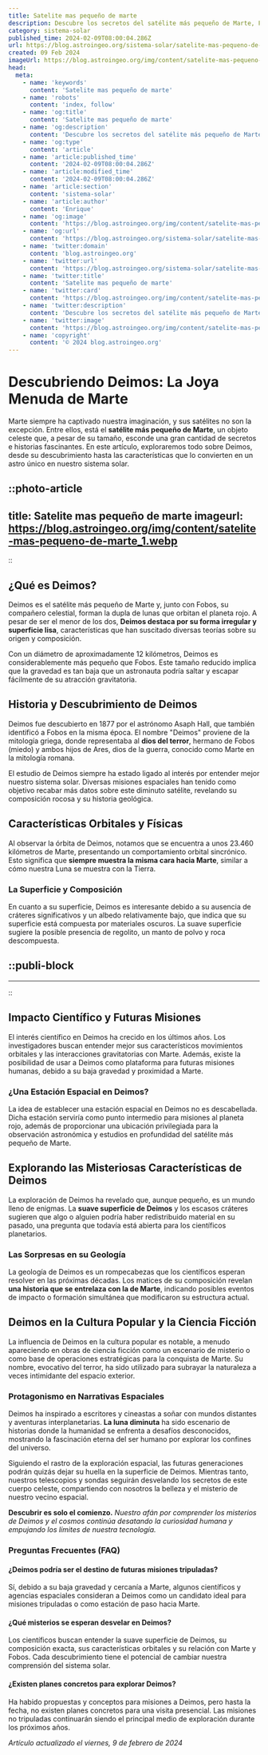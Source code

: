 ```yaml
---
title: Satelite mas pequeño de marte
description: Descubre los secretos del satélite más pequeño de Marte, Fobos. Explora su origen, características y misterios espaciales.
category: sistema-solar
published_time: 2024-02-09T08:00:04.286Z
url: https://blog.astroingeo.org/sistema-solar/satelite-mas-pequeno-de-marte
created: 09 Feb 2024
imageUrl: https://blog.astroingeo.org/img/content/satelite-mas-pequeno-de-marte_1.webp
head:
  meta:
    - name: 'keywords'
      content: 'Satelite mas pequeño de marte'
    - name: 'robots'
      content: 'index, follow'
    - name: 'og:title'
      content: 'Satelite mas pequeño de marte'
    - name: 'og:description'
      content: 'Descubre los secretos del satélite más pequeño de Marte, Fobos. Explora su origen, características y misterios espaciales.'
    - name: 'og:type'
      content: 'article'
    - name: 'article:published_time'
      content: '2024-02-09T08:00:04.286Z'
    - name: 'article:modified_time'
      content: '2024-02-09T08:00:04.286Z'
    - name: 'article:section'
      content: 'sistema-solar'
    - name: 'article:author'
      content: 'Enrique'
    - name: 'og:image'
      content: 'https://blog.astroingeo.org/img/content/satelite-mas-pequeno-de-marte_1.webp'
    - name: 'og:url'
      content: 'https://blog.astroingeo.org/sistema-solar/satelite-mas-pequeno-de-marte'
    - name: 'twitter:domain'
      content: 'blog.astroingeo.org'
    - name: 'twitter:url'
      content: 'https://blog.astroingeo.org/sistema-solar/satelite-mas-pequeno-de-marte'
    - name: 'twitter:title'
      content: 'Satelite mas pequeño de marte'
    - name: 'twitter:card'
      content: 'https://blog.astroingeo.org/img/content/satelite-mas-pequeno-de-marte_1.webp'
    - name: 'twitter:description'
      content: 'Descubre los secretos del satélite más pequeño de Marte, Fobos. Explora su origen, características y misterios espaciales.'
    - name: 'twitter:image'
      content: 'https://blog.astroingeo.org/img/content/satelite-mas-pequeno-de-marte_1.webp'
    - name: 'copyright'
      content: '© 2024 blog.astroingeo.org'
---
```

# Descubriendo Deimos: La Joya Menuda de Marte

Marte siempre ha captivado nuestra imaginación, y sus satélites no son la excepción. Entre ellos, está el **satélite más pequeño de Marte**, un objeto celeste que, a pesar de su tamaño, esconde una gran cantidad de secretos e historias fascinantes. En este artículo, exploraremos todo sobre Deimos, desde su descubrimiento hasta las características que lo convierten en un astro único en nuestro sistema solar.


::photo-article
---
title: Satelite mas pequeño de marte
imageurl: https://blog.astroingeo.org/img/content/satelite-mas-pequeno-de-marte_1.webp
---
::


## ¿Qué es Deimos?

Deimos es el satélite más pequeño de Marte y, junto con Fobos, su compañero celestial, forman la dupla de lunas que orbitan el planeta rojo. A pesar de ser el menor de los dos, **Deimos destaca por su forma irregular y superficie lisa**, características que han suscitado diversas teorías sobre su origen y composición.

Con un diámetro de aproximadamente 12 kilómetros, Deimos es considerablemente más pequeño que Fobos. Este tamaño reducido implica que la gravedad es tan baja que un astronauta podría saltar y escapar fácilmente de su atracción gravitatoria.

## Historia y Descubrimiento de Deimos

Deimos fue descubierto en 1877 por el astrónomo Asaph Hall, que también identificó a Fobos en la misma época. El nombre "Deimos" proviene de la mitología griega, donde representaba al **dios del terror**, hermano de Fobos (miedo) y ambos hijos de Ares, dios de la guerra, conocido como Marte en la mitología romana.

El estudio de Deimos siempre ha estado ligado al interés por entender mejor nuestro sistema solar. Diversas misiones espaciales han tenido como objetivo recabar más datos sobre este diminuto satélite, revelando su composición rocosa y su historia geológica.

## Características Orbitales y Físicas

Al observar la órbita de Deimos, notamos que se encuentra a unos 23.460 kilómetros de Marte, presentando un comportamiento orbital sincrónico. Esto significa que **siempre muestra la misma cara hacia Marte**, similar a cómo nuestra Luna se muestra con la Tierra.

### La Superficie y Composición

En cuanto a su superficie, Deimos es interesante debido a su ausencia de cráteres significativos y un albedo relativamente bajo, que indica que su superficie está compuesta por materiales oscuros. La suave superficie sugiere la posible presencia de regolito, un manto de polvo y roca descompuesta.


  ::publi-block
  ---
  ---
  ::
  
  
## Impacto Científico y Futuras Misiones

El interés científico en Deimos ha crecido en los últimos años. Los investigadores buscan entender mejor sus característicos movimientos orbitales y las interacciones gravitatorias con Marte. Además, existe la posibilidad de usar a Deimos como plataforma para futuras misiones humanas, debido a su baja gravedad y proximidad a Marte.

### ¿Una Estación Espacial en Deimos?

La idea de establecer una estación espacial en Deimos no es descabellada. Dicha estación serviría como punto intermedio para misiones al planeta rojo, además de proporcionar una ubicación privilegiada para la observación astronómica y estudios en profundidad del satélite más pequeño de Marte.

## Explorando las Misteriosas Características de Deimos

La exploración de Deimos ha revelado que, aunque pequeño, es un mundo lleno de enigmas. La **suave superficie de Deimos** y los escasos cráteres sugieren que algo o alguien podría haber redistribuido material en su pasado, una pregunta que todavía está abierta para los científicos planetarios.

### Las Sorpresas en su Geología

La geología de Deimos es un rompecabezas que los científicos esperan resolver en las próximas décadas. Los matices de su composición revelan **una historia que se entrelaza con la de Marte**, indicando posibles eventos de impacto o formación simultánea que modificaron su estructura actual.

## Deimos en la Cultura Popular y la Ciencia Ficción

La influencia de Deimos en la cultura popular es notable, a menudo apareciendo en obras de ciencia ficción como un escenario de misterio o como base de operaciones estratégicas para la conquista de Marte. Su nombre, evocativo del terror, ha sido utilizado para subrayar la naturaleza a veces intimidante del espacio exterior.

### Protagonismo en Narrativas Espaciales

Deimos ha inspirado a escritores y cineastas a soñar con mundos distantes y aventuras interplanetarias. **La luna diminuta** ha sido escenario de historias donde la humanidad se enfrenta a desafíos desconocidos, mostrando la fascinación eterna del ser humano por explorar los confines del universo.

Siguiendo el rastro de la exploración espacial, las futuras generaciones podrán quizás dejar su huella en la superficie de Deimos. Mientras tanto, nuestros telescopios y sondas seguirán desvelando los secretos de este cuerpo celeste, compartiendo con nosotros la belleza y el misterio de nuestro vecino espacial.

**Descubrir es solo el comienzo.** *Nuestro afán por comprender los misterios de Deimos y el cosmos continúa desatando la curiosidad humana y empujando los límites de nuestra tecnología.*

### Preguntas Frecuentes (FAQ)

#### ¿Deimos podría ser el destino de futuras misiones tripuladas?
Sí, debido a su baja gravedad y cercanía a Marte, algunos científicos y agencias espaciales consideran a Deimos como un candidato ideal para misiones tripuladas o como estación de paso hacia Marte.

#### ¿Qué misterios se esperan desvelar en Deimos?
Los científicos buscan entender la suave superficie de Deimos, su composición exacta, sus características orbitales y su relación con Marte y Fobos. Cada descubrimiento tiene el potencial de cambiar nuestra comprensión del sistema solar.

#### ¿Existen planes concretos para explorar Deimos?
Ha habido propuestas y conceptos para misiones a Deimos, pero hasta la fecha, no existen planes concretos para una visita presencial. Las misiones no tripuladas continuarán siendo el principal medio de exploración durante los próximos años.

_Artículo actualizado el viernes, 9 de febrero de 2024_